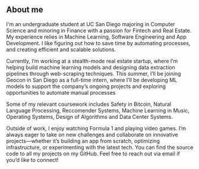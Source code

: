 ## **About me**
I'm an undergraduate student at UC San Diego majoring in Computer Science and minoring in Finance with a passion for Fintech and Real Estate. My experience relies in Machine Learning, Software Engineering and App Development. I like figuring out how to save time by automating processes, and creating efficient and scalable solutions.

Currently, I’m working at a stealth-mode real estate startup, where I’m helping build machine learning models and designing data extraction pipelines through web-scraping techniques. This summer, I’ll be joining Geocon in San Diego as a full-time intern, where I’ll be developing ML models to support the company’s ongoing projects and exploring opportunities to automate manual processes

Some of my relevant coursework includes Safety in Bitcoin, Natural Language Processing, Reccomender Systems, Machine Learning in Music, Operating Systems, Design of Algorithms and Data Center Systems.

Outside of work, I enjoy watching Formula 1 and playing video games. I’m always eager to take on new challenges and collaborate on innovative projects—whether it’s building an app from scratch, optimizing infrastructure, or experimenting with the latest tech. You can find the source code to all my projects on my GitHub. Feel free to reach out via email if you’d like to connect!